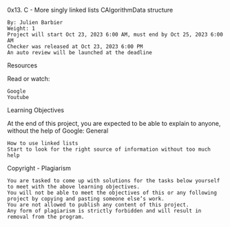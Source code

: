 0x13. C - More singly linked lists
CAlgorithmData structure

    By: Julien Barbier
    Weight: 1
    Project will start Oct 23, 2023 6:00 AM, must end by Oct 25, 2023 6:00 AM
    Checker was released at Oct 23, 2023 6:00 PM
    An auto review will be launched at the deadline

Resources

Read or watch:

    Google
    Youtube

Learning Objectives

At the end of this project, you are expected to be able to explain to anyone, without the help of Google:
General

    How to use linked lists
    Start to look for the right source of information without too much help

Copyright - Plagiarism

    You are tasked to come up with solutions for the tasks below yourself to meet with the above learning objectives.
    You will not be able to meet the objectives of this or any following project by copying and pasting someone else’s work.
    You are not allowed to publish any content of this project.
    Any form of plagiarism is strictly forbidden and will result in removal from the program.
